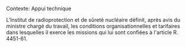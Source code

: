 Contexte: Appui technique

L'Institut de radioprotection et de sûreté nucléaire définit, après avis du ministre chargé du travail, les conditions organisationnelles et tarifaires dans lesquelles il exerce les missions qui lui sont confiées à l'article R. 4451-61.
